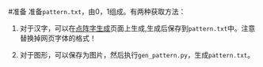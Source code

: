 #准备
准备`pattern.txt`，由0，1组成。有两种获取方法：

1. 对于汉字，可以在[点阵字生成](http://life.chacuo.net/convertfont2char)页面上生成,生成后保存到`pattern.txt`中。注意替换掉网页字体的格式！

2. 对于图形，可以保存为图片，然后执行`gen_pattern.py`，生成`pattern.txt`。
